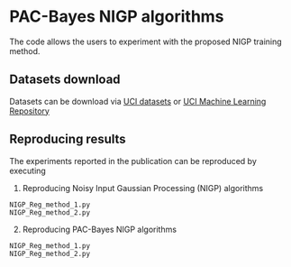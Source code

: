 # PAC-Bayes NIGP algorithms

The code allows the users to experiment with the proposed NIGP training method.

## Datasets download
  Datasets can be download via [UCI datasets](https://github.com/treforevans/uci_datasets) or [UCI Machine Learning Repository](https://archive.ics.uci.edu/ml/datasets.php)

<!-- 
## Requirements

The PAC-GP core code depends on Tensorflow.
For running the experiments, GPflow and sklearn are also required. -->


## Reproducing results

The experiments reported in the publication can be reproduced by executing

1. Reproducing Noisy Input Gaussian Processing (NIGP) algorithms

```
NIGP_Reg_method_1.py
NIGP_Reg_method_2.py
```

2. Reproducing PAC-Bayes NIGP algorithms

```
NIGP_Reg_method_1.py
NIGP_Reg_method_2.py
```


